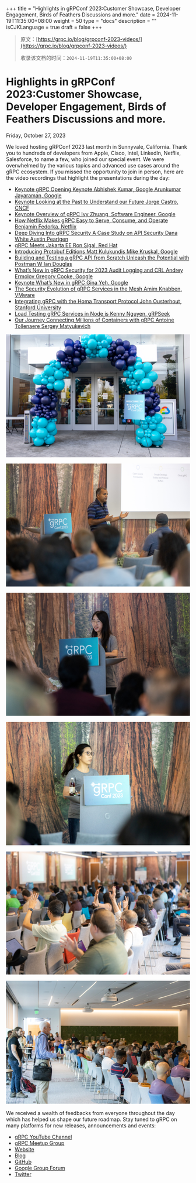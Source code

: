 +++
title = "Highlights in gRPConf 2023:Customer Showcase, Developer Engagement, Birds of Feathers Discussions and more."
date = 2024-11-19T11:35:00+08:00
weight = 50
type = "docs"
description = ""
isCJKLanguage = true
draft = false
+++

> 原文：[https://grpc.io/blog/grpconf-2023-videos/](https://grpc.io/blog/grpconf-2023-videos/)
>
> 收录该文档的时间：`2024-11-19T11:35:00+08:00`

# Highlights in gRPConf 2023:Customer Showcase, Developer Engagement, Birds of Feathers Discussions and more.

Friday, October 27, 2023



We loved hosting gRPConf 2023 last month in Sunnyvale, California. Thank you to hundreds of developers from Apple, Cisco, Intel, LinkedIn, Netflix, Salesforce, to name a few, who joined our special event. We were overwhelmed by the various topics and advanced use cases around the gRPC ecosystem. If you missed the opportunity to join in person, here are the video recordings that highlight the presentations during the day:

- [Keynote gRPC Opening Keynote Abhishek Kumar, Google Arunkumar Jayaraman, Google](https://youtu.be/oXv5yzFXgo0)
- [Keynote Looking at the Past to Understand our Future Jorge Castro, CNCF](https://youtu.be/1PRlQ95T8LY)
- [Keynote Overview of gRPC Ivy Zhuang, Software Engineer, Google](https://youtu.be/E3ez34fdC0k)
- [How Netflix Makes gRPC Easy to Serve, Consume, and Operate Benjamin Fedorka, Netflix](https://youtu.be/ywrkBqq_LLA)
- [Deep Diving Into gRPC Security A Case Study on API Security Dana White Austin Pearigen](https://youtu.be/U2fgFAuDbGk)
- [gRPC Meets Jakarta EE Ron Sigal, Red Hat](https://youtu.be/TkAn5IYrHyQ)
- [Introducing Protobuf Editions Matt Kulukundis Mike Kruskal, Google](https://youtu.be/8HbvEpeu1Lo)
- [Building and Testing a gRPC API from Scratch Unleash the Potential with Postman W Ian Douglas](https://youtu.be/8rTIS7PeWW4)
- [What’s New in gRPC Security for 2023 Audit Logging and CRL Andrey Ermolov Gregory Cooke, Google](https://youtu.be/FbdP2Glh0dw)
- [Keynote What’s New in gRPC Gina Yeh, Google](https://youtu.be/Nwby61mIEHA)
- [The Security Evolution of gRPC Services in the Mesh Amim Knabben, VMware](https://youtu.be/VCq4fsHfFxc)
- [Integrating gRPC with the Homa Transport Protocol John Ousterhout, Stanford University](https://youtu.be/_hvdAqid0r0)
- [Load Testing gRPC Services in Node js Kenny Nguyen, gRPSeek](https://youtu.be/e2K5XdIIduE)
- [Our Journey Connecting Millions of Containers with gRPC Antoine Tollenaere Sergey Matyukevich](https://youtu.be/OHU81_TeiLI)



![Conference Gate](HighlightsingRPConf2023CustomerShowcaseDeveloperEngagementBirdsofFeathersDiscussionsandmore__img/grpc-conf-2023-image1.jpg)





![Abhishek Opening Keynote](HighlightsingRPConf2023CustomerShowcaseDeveloperEngagementBirdsofFeathersDiscussionsandmore__img/grpc-conf-2023-image2.jpg)





![Ivy Keynote Talk: gRPC Overview](HighlightsingRPConf2023CustomerShowcaseDeveloperEngagementBirdsofFeathersDiscussionsandmore__img/grpc-conf-2023-image6.jpg)





![Gina Keynote Talk: What&rsquo;s new in gRPC](HighlightsingRPConf2023CustomerShowcaseDeveloperEngagementBirdsofFeathersDiscussionsandmore__img/grpc-conf-2023-image5.jpg)





![gRPConf 2023 Audiences](HighlightsingRPConf2023CustomerShowcaseDeveloperEngagementBirdsofFeathersDiscussionsandmore__img/grpc-conf-2023-image3.jpg)





![gRPConf 2023 Stanford Professor John Ousterhout asks questions](HighlightsingRPConf2023CustomerShowcaseDeveloperEngagementBirdsofFeathersDiscussionsandmore__img/grpc-conf-2023-image4.jpg)



We received a wealth of feedbacks from everyone throughout the day which has helped us shape our future roadmap. Stay tuned to gRPC on many platforms for new releases, announcements and events:

- [gRPC YouTube Channel](https://www.youtube.com/@grpcio)
- [gRPC Meetup Group](https://www.meetup.com/grpcio/)
- [Website](https://grpc.io/)
- [Blog](https://grpc.io/blog/)
- [GitHub](https://github.com/grpc)
- [Google Group Forum](https://groups.google.com/g/grpc-io)
- [Twitter](https://twitter.com/grpcio)
